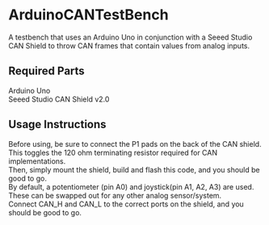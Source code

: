# ArduinoCANTestBench
A testbench that uses an Arduino Uno in conjunction with a Seeed Studio CAN Shield to throw CAN frames that contain values from analog inputs.  

## Required Parts
Arduino Uno  
Seeed Studio CAN Shield v2.0  

## Usage Instructions
Before using, be sure to connect the P1 pads on the back of the CAN shield. This toggles the 120 ohm terminating resistor required for CAN implementations.  
Then, simply mount the shield, build and flash this code, and you should be good to go.  
By default, a potentiometer (pin A0) and joystick(pin A1, A2, A3) are used. These can be swapped out for any other analog sensor/system.  
Connect CAN_H and CAN_L to the correct ports on the shield, and you should be good to go.
